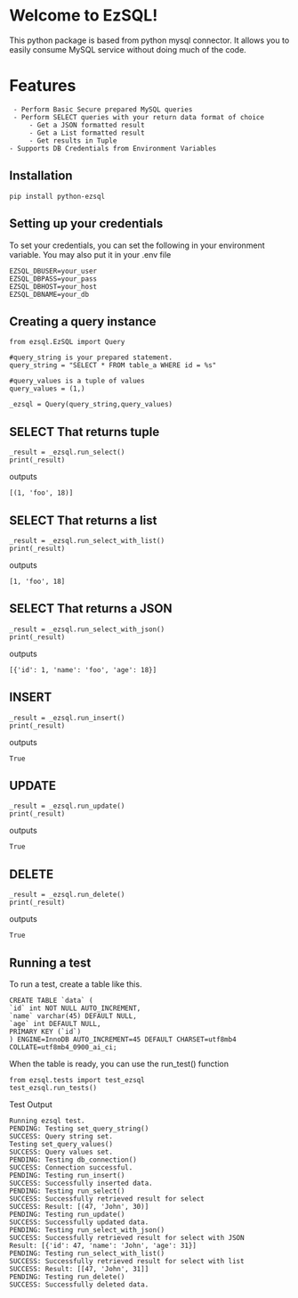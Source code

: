 # Welcome to EzSQL!

This python package is based from python mysql connector. It allows you to easily consume MySQL service without doing much of the code. 


# Features

	 - Perform Basic Secure prepared MySQL queries
	 - Perform SELECT queries with your return data format of choice
		 - Get a JSON formatted result
		 - Get a List formatted result
		 - Get results in Tuple
	- Supports DB Credentials from Environment Variables
    
## Installation

    pip install python-ezsql

## Setting up your credentials

To set your credentials, you can set the following in your environment variable. You may also put it in your .env file 

    EZSQL_DBUSER=your_user
    EZSQL_DBPASS=your_pass
    EZSQL_DBHOST=your_host
    EZSQL_DBNAME=your_db
    

## Creating a query instance

    from ezsql.EzSQL import Query

    #query_string is your prepared statement.
    query_string = "SELECT * FROM table_a WHERE id = %s"
    
    #query_values is a tuple of values
    query_values = (1,)
    
    _ezsql = Query(query_string,query_values)
    
## SELECT That returns tuple

    
    _result = _ezsql.run_select()
    print(_result)

outputs

    [(1, 'foo', 18)]
    
        
## SELECT That returns a list

      
    _result = _ezsql.run_select_with_list()
    print(_result)

outputs

    [1, 'foo', 18]

## SELECT That returns a JSON

      
    _result = _ezsql.run_select_with_json()
    print(_result)

outputs

    [{'id': 1, 'name': 'foo', 'age': 18}]

## INSERT

      
    _result = _ezsql.run_insert()
    print(_result)

outputs

    True
    
## UPDATE

      
    _result = _ezsql.run_update()
    print(_result)

outputs

    True

## DELETE

      
    _result = _ezsql.run_delete()
    print(_result)

outputs

    True
    

## Running a test
To run a test, create a table like this.

    CREATE TABLE `data` (
    `id` int NOT NULL AUTO_INCREMENT,
    `name` varchar(45) DEFAULT NULL,
    `age` int DEFAULT NULL,
    PRIMARY KEY (`id`)
    ) ENGINE=InnoDB AUTO_INCREMENT=45 DEFAULT CHARSET=utf8mb4 COLLATE=utf8mb4_0900_ai_ci;

When the table is ready, you can use the run_test() function

    from ezsql.tests import test_ezsql
    test_ezsql.run_tests()

Test Output

    Running ezsql test.
    PENDING: Testing set_query_string()
    SUCCESS: Query string set.
    Testing set_query_values()
    SUCCESS: Query values set.
    PENDING: Testing db_connection()
    SUCCESS: Connection successful.
    PENDING: Testing run_insert()
    SUCCESS: Successfully inserted data.
    PENDING: Testing run_select()
    SUCCESS: Successfully retrieved result for select
    SUCCESS: Result: [(47, 'John', 30)]
    PENDING: Testing run_update()
    SUCCESS: Successfully updated data.
    PENDING: Testing run_select_with_json()
    SUCCESS: Successfully retrieved result for select with JSON
    Result: [{'id': 47, 'name': 'John', 'age': 31}]
    PENDING: Testing run_select_with_list()
    SUCCESS: Successfully retrieved result for select with list
    SUCCESS: Result: [[47, 'John', 31]]
    PENDING: Testing run_delete()
    SUCCESS: Successfully deleted data.